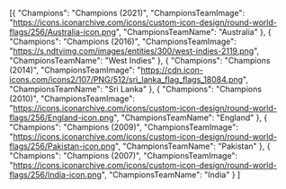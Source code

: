 [{
		"Champions": "Champions (2021)",
		"ChampionsTeamImage": "https://icons.iconarchive.com/icons/custom-icon-design/round-world-flags/256/Australia-icon.png",
		"ChampionsTeamName": "Australia"
	}, {
		"Champions": "Champions (2016)",
		"ChampionsTeamImage": "https://s.ndtvimg.com/images/entities/300/west-indies-2119.png",
		"ChampionsTeamName": "West Indies"
	}, {
		"Champions": "Champions (2014)",
		"ChampionsTeamImage": "https://cdn.icon-icons.com/icons2/107/PNG/512/sri_lanka_flag_flags_18084.png",
		"ChampionsTeamName": "Sri Lanka"
	},
	{
		"Champions": "Champions (2010)",
		"ChampionsTeamImage": "https://icons.iconarchive.com/icons/custom-icon-design/round-world-flags/256/England-icon.png",
		"ChampionsTeamName": "England"
	}, {
		"Champions": "Champions (2009)",
		"ChampionsTeamImage": "https://icons.iconarchive.com/icons/custom-icon-design/round-world-flags/256/Pakistan-icon.png",
		"ChampionsTeamName": "Pakistan"
	},
	{
		"Champions": "Champions (2007)",
		"ChampionsTeamImage": "https://icons.iconarchive.com/icons/custom-icon-design/round-world-flags/256/India-icon.png",
		"ChampionsTeamName": "India"
	}
]
